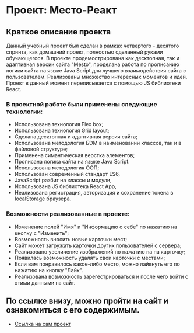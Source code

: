 # Проект: Место-Реакт

## Краткое описание проекта

Данный учебный проект был сделан в рамках четвертого - десятого спринта, как домашний проект, полностью сделанный руками обучающегося. В проекте продемострирована как десктопная, так и адаптивная версии сайта "Mesto", проделана работа по прописанию логики сайта на языке Java Script для лучшего взаимодействия сайта с пользователем. Реализованы множество интересных моментов и идей. Проект в данный момент переписывается с помощью JS библиотеки React.

### В проектной работе были применены следующие технологии:

* Использована технология Flex box;
* Использована технология Grid layout;
* Сделана десктопная и адаптивная версия сайта;
* Использована методология БЭМ в наименовании классов, так и в файловой структуре;
* Применена симантическая верстка элементов;
* Прописана логика сайта на языке Java Script.
* Использована методология ООП;
* Использован современный стандарт ES6,
* JavaScript разбит на классы и модули, 
* Использована JS библиотека React App,
* Hеализована регистрация, авторизация и сохранение токена в localStorage браузера.


### Возможности реализованные в проекте:
* Изменение полей "Имя" и "Информацию о себе" по нажатию на кнопку с "Изменить";
* Возможность вносить новые карточки мест;
* Сайт может загружать карточки других пользователей с сервера;
* Реализовано увеличение изображений по нажатию на на карточку;
* Появилась возможность удалять свои карточки с местами;
* Если вам понравилось какое-либо место, можно лайкнуть его по нажатию на кнопку "Лайк".
* Реализована возможность зарегестрироваться и после чего войти с этими данными на сайт.

## По ссылке внизу, можно пройти на сайт и ознакомиться с его содержимым.


* [Ссылка на сам проект](https://yarmolenko-ruslan.github.io/mesto-react-auth)